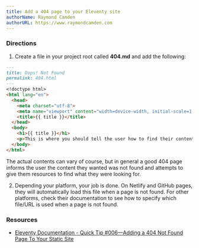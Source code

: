 ```yaml
---
title: Add a 404 page to your Eleventy site
authorName: Raymond Camden
authorURL: https://www.raymondcamden.com
---
```


### Directions
1. Create a file in your project root called **404.md** and add the following:

```md
---
title: Oops! Not Found
permalink: 404.html
---
<!doctype html>
<html lang="en">
  <head>
    <meta charset="utf-8">
    <meta name="viewport" content="width=device-width, initial-scale=1.0">
    <title>{{ title }}</title>
  </head>
  <body>
    <h1>{{ title }}</h1>
    <p>This is where you should tell the user how to find their content. Maybe on the <a href="{{ "/" | url }}">home page?</a></p>
  </body>
</html>
```

The actual contents can vary of course, but in general a good 404 page informs the user the content they wanted was not found and attempts to give them resources to find what
they were looking for.

2. Depending your platform, your job is done. On Netlify and GitHub pages, they will automatically load this file when a page is not found. For other platforms, check their documentation
to see how to specify which file/URL is used when a page is not found.

### Resources
- [Eleventy Documentation - Quick Tip #006—Adding a 404 Not Found Page To Your Static Site](https://www.11ty.dev/docs/quicktips/not-found/)
